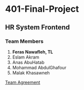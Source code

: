 # 401-Final-Project

## HR System Frontend

### Team Members

1. **Feras Nawafleh, TL**
2. Eslam Akram
3. Anas AbuHatab
4. Mohammad AbdulGhafour
5. Malak Khasawneh

[Team Agreement](https://github.com/PYTHON-NERDWARES/Final/blob/main/TeamAgreement.md)
